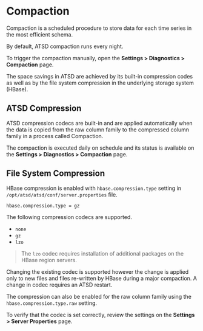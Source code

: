 # Compaction

Compaction is a scheduled procedure to store data for each time series in the most efficient schema.

By default, ATSD compaction runs every night.

To trigger the compaction manually, open the **Settings > Diagnostics > Compaction** page.

The space savings in ATSD are achieved by its built-in compression codes as well as by the file system compression in the underlying storage system (HBase).

## ATSD Compression

ATSD compression codecs are built-in and are applied automatically when the data is copied from the raw column family to the compressed column family in a process called Compaction.

The compaction is executed daily on schedule and its status is available on the **Settings > Diagnostics > Compaction** page.

## File System Compression

HBase compression is enabled with `hbase.compression.type` setting in `/opt/atsd/atsd/conf/server.properties` file.

```txt
hbase.compression.type = gz
```

The following compression codecs are supported.

* `none`
* `gz`
* `lzo`

> The `lzo` codec requires installation of additional packages on the HBase region servers.

Changing the existing codec is supported however the change is applied only to new files and files re-written by HBase during a major compaction.
A change in codec requires an ATSD restart.

The compression can also be enabled for the raw column family using the `hbase.compression.type.raw` setting.

To verify that the codec is set correctly, review the settings on the **Settings > Server Properties** page.